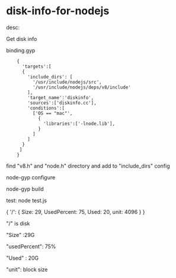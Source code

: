 # disk-info-for-nodejs
desc:

Get disk info  

binding.gyp

		{
		  'targets':[
		  {
		    'include_dirs': [
		      '/usr/include/nodejs/src',
		      '/usr/include/nodejs/deps/v8/include'
		    ],
		    'target_name':'diskinfo',
		    'sources':['diskinfo.cc'],
		    'conditions':[
		      ['OS == "mac"',
		        {
		          'libraries':['-lnode.lib'],
		        }
		      ]
		    ]
		  }
		 ]
		}
find "v8.h" and "node.h" directory and add to "include_dirs" config

node-gyp configure

node-gyp build

test:
node test.js

{ '/': { Size: 29, UsedPercent: 75, Used: 20, unit: 4096 } }

"/" is disk

"Size" :29G

"usedPercent": 75% 

"Used" : 20G

"unit": block size
